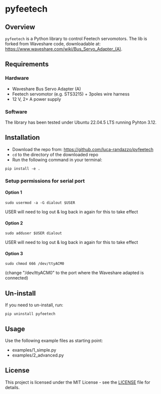 # pyfeetech

## Overview
`pyfeetech` is a Python library to control Feetech servomotors.
The lib is forked from Waveshare code, downloadable at: https://www.waveshare.com/wiki/Bus_Servo_Adapter_(A).

## Requirements
### Hardware
- Waveshare Bus Servo Adapter (A)
- Feetech servomotor (e.g. STS3215) + 3poles wire harness
- 12 V, 2+ A power supply

### Software
The library has been tested under Ubuntu 22.04.5 LTS running Pyhton 3.12.

## Installation
- Download the repo from: https://github.com/luca-randazzo/pyfeetech 
- `cd` to the directory of the downloaded repo 
- Run the following command in your terminal:
```
pip install -e .
```

### Setup permissions for serial port
#### Option 1
```
sudo usermod -a -G dialout $USER
```
USER will need to log out & log back in again for this to take effect

#### Option 2
```
sudo adduser $USER dialout
```
USER will need to log out & log back in again for this to take effect

#### Option 3
```
sudo chmod 666 /dev/ttyACM0
```
(change "/dev/ttyACM0" to the port where the Waveshare adapted is connected)

## Un-install
If you need to un-install, run:
```
pip uninstall pyfeetech
```

## Usage
Use the following example files as starting point:
- examples/1_simple.py
- examples/2_advanced.py

## License
This project is licensed under the MIT License - see the [LICENSE](LICENSE) file for details.
